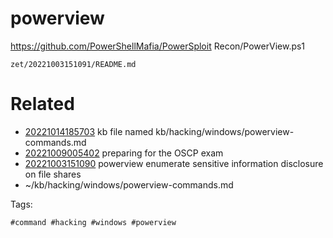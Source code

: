 # powerview
https://github.com/PowerShellMafia/PowerSploit
Recon/PowerView.ps1

` zet/20221003151091/README.md `

# Related

- [20221014185703](/zet/20221014185703/README.md) kb file named kb/hacking/windows/powerview-commands.md
- [20221009005402](/zet/20221009005402/README.md) preparing for the OSCP exam
- [20221003151090](/zet/20221003151090/README.md) powerview enumerate sensitive information disclosure on file shares
- ~/kb/hacking/windows/powerview-commands.md

Tags:

    #command #hacking #windows #powerview 
